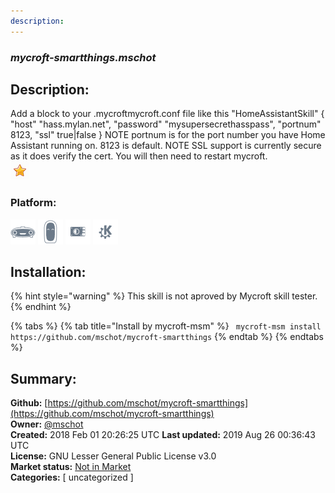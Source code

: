 ```yaml
---
description: 
---
```


### _mycroft-smartthings.mschot_  
## Description:  
Add a block to your .mycroftmycroft.conf file like this
"HomeAssistantSkill" {
"host" "hass.mylan.net",
"password" "mysupersecrethasspass",
"portnum" 8123,
"ssl" true|false
}
NOTE portnum is for the port number you have Home Assistant running on. 8123 is default.
NOTE SSL support is currently secure as it does verify the cert.
You will then need to restart mycroft.  
![](../.gitbook/assets/star.png)  
  
### Platform:  
 ![Mark I](../.gitbook/assets/mark-1-icon.png)  ![Mark II](../.gitbook/assets/mark-2-icon.png)  ![Picroft](../.gitbook/assets/picroft-icon.png)  ![plasmoid](../.gitbook/assets/kde.png)   
## Installation:  
{% hint style="warning" %}
This skill is not aproved by Mycroft skill tester.
{% endhint %}
    
{% tabs %}
{% tab title="Install by mycroft-msm" %}
``` mycroft-msm install https://github.com/mschot/mycroft-smartthings```
{% endtab %}
  {% endtabs %}
    
## Summary:  
**Github:** [https://github.com/mschot/mycroft-smartthings](https://github.com/mschot/mycroft-smartthings)  
**Owner:** [@mschot](https://github.com/mschot)  
**Created:** 2018 Feb 01 20:26:25 UTC  **Last updated:** 2019 Aug 26 00:36:43 UTC  
**License:** GNU Lesser General Public License v3.0  
**Market status:** [Not in Market](https://market.mycroft.ai/skill/)  
**Categories:** [ uncategorized ]   
